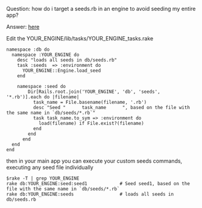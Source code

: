 Question: how do i target a seeds.rb in an engine to avoid seeding my entire app?

Answer: [here](https://stackoverflow.com/a/51290476/1790307)


Edit the YOUR_ENGINE/lib/tasks/YOUR_ENGINE_tasks.rake

    namespace :db do
      namespace :YOUR_ENGINE do
        desc "loads all seeds in db/seeds.rb"
        task :seeds  => :environment do
          YOUR_ENGINE::Engine.load_seed
        end

        namespace :seed do
            Dir[Rails.root.join('YOUR_ENGINE', 'db', 'seeds', '*.rb')].each do |filename|
              task_name = File.basename(filename, '.rb')
              desc "Seed "      task_name      ", based on the file with the same name in `db/seeds/*.rb`"
              task task_name.to_sym => :environment do
                load(filename) if File.exist?(filename)
              end
            end
          end
      end
    end

then in your main app you can execute your custom seeds commands, executing any seed file individually

    $rake -T | grep YOUR_ENGINE
    rake db:YOUR_ENGINE:seed:seed1            # Seed seed1, based on the file with the same name in `db/seeds/*.rb`
    rake db:YOUR_ENGINE:seeds                 # loads all seeds in db/seeds.rb
